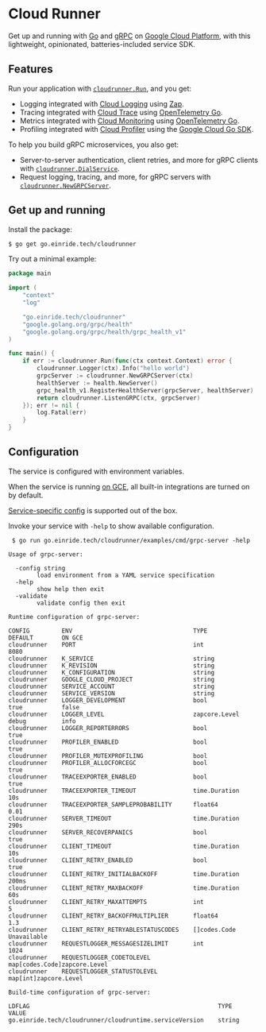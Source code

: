 # Cloud Runner

Get up and running with [Go][go] and [gRPC][grpc] on [Google Cloud
Platform][gcp], with this lightweight, opinionated, batteries-included
service SDK.

[go]: https://golang.org/
[gcp]: https://cloud.google.com/
[cloud-run]: https://cloud.google.com/run
[grpc]: https://grpc.io

## Features

Run your application with [`cloudrunner.Run`][run], and you get:

- Logging integrated with [Cloud Logging][cloud-logging] using [Zap][zap].
- Tracing integrated with [Cloud Trace][cloud-trace] using
  [OpenTelemetry Go][open-telemetry-go].
- Metrics integrated with [Cloud Monitoring][cloud-monitoring] using
  [OpenTelemetry Go][open-telemetry-go].
- Profiling integrated with [Cloud Profiler][cloud-profiler] using
  the [Google Cloud Go SDK][google-cloud-go].

[run]: ./run.go
[cloud-logging]: https://cloud.google.com/logging
[zap]: go.uber.org/zap
[cloud-trace]: https://cloud.google.com/trace
[open-telemetry-go]: https://go.opentelemetry.io/otel
[cloud-monitoring]: https://cloud.google.com/monitoring
[cloud-profiler]: https://cloud.google.com/profiler
[google-cloud-go]: https://cloud.google.com/go

To help you build gRPC microservices, you also get:

- Server-to-server authentication, client retries, and more for gRPC
  clients with [`cloudrunner.DialService`][dial-service].
- Request logging, tracing, and more, for gRPC servers with
  [`cloudrunner.NewGRPCServer`][grpc-server].

[dial-service]: ./dialservice.go
[grpc-server]: ./grpcserver.go

## Get up and running

Install the package:

```bash
$ go get go.einride.tech/cloudrunner
```

Try out a minimal example:

```go
package main

import (
	"context"
	"log"

	"go.einride.tech/cloudrunner"
	"google.golang.org/grpc/health"
	"google.golang.org/grpc/health/grpc_health_v1"
)

func main() {
	if err := cloudrunner.Run(func(ctx context.Context) error {
		cloudrunner.Logger(ctx).Info("hello world")
		grpcServer := cloudrunner.NewGRPCServer(ctx)
		healthServer := health.NewServer()
		grpc_health_v1.RegisterHealthServer(grpcServer, healthServer)
		return cloudrunner.ListenGRPC(ctx, grpcServer)
	}); err != nil {
		log.Fatal(err)
	}
}
```

## Configuration

The service is configured with environment variables.

When the service is running [on GCE][on-gce], all built-in integrations
are turned on by default.

[Service-specific config][options] is supported out of the box.

[options]: ./options.go
[on-gce]: https://pkg.go.dev/cloud.google.com/go/compute/metadata#OnGCE

Invoke your service with `-help` to show available configuration.

```
 $ go run go.einride.tech/cloudrunner/examples/cmd/grpc-server -help

Usage of grpc-server:

  -config string
        load environment from a YAML service specification
  -help
        show help then exit
  -validate
        validate config then exit

Runtime configuration of grpc-server:

CONFIG         ENV                                  TYPE                            DEFAULT        ON GCE
cloudrunner    PORT                                 int                             8080
cloudrunner    K_SERVICE                            string
cloudrunner    K_REVISION                           string
cloudrunner    K_CONFIGURATION                      string
cloudrunner    GOOGLE_CLOUD_PROJECT                 string
cloudrunner    SERVICE_ACCOUNT                      string
cloudrunner    SERVICE_VERSION                      string
cloudrunner    LOGGER_DEVELOPMENT                   bool                            true           false
cloudrunner    LOGGER_LEVEL                         zapcore.Level                   debug          info
cloudrunner    LOGGER_REPORTERRORS                  bool                                           true
cloudrunner    PROFILER_ENABLED                     bool                                           true
cloudrunner    PROFILER_MUTEXPROFILING              bool
cloudrunner    PROFILER_ALLOCFORCEGC                bool                            true
cloudrunner    TRACEEXPORTER_ENABLED                bool                                           true
cloudrunner    TRACEEXPORTER_TIMEOUT                time.Duration                   10s
cloudrunner    TRACEEXPORTER_SAMPLEPROBABILITY      float64                         0.01
cloudrunner    SERVER_TIMEOUT                       time.Duration                   290s
cloudrunner    SERVER_RECOVERPANICS                 bool                                           true
cloudrunner    CLIENT_TIMEOUT                       time.Duration                   10s
cloudrunner    CLIENT_RETRY_ENABLED                 bool                            true
cloudrunner    CLIENT_RETRY_INITIALBACKOFF          time.Duration                   200ms
cloudrunner    CLIENT_RETRY_MAXBACKOFF              time.Duration                   60s
cloudrunner    CLIENT_RETRY_MAXATTEMPTS             int                             5
cloudrunner    CLIENT_RETRY_BACKOFFMULTIPLIER       float64                         1.3
cloudrunner    CLIENT_RETRY_RETRYABLESTATUSCODES    []codes.Code                    Unavailable
cloudrunner    REQUESTLOGGER_MESSAGESIZELIMIT       int                                            1024
cloudrunner    REQUESTLOGGER_CODETOLEVEL            map[codes.Code]zapcore.Level
cloudrunner    REQUESTLOGGER_STATUSTOLEVEL          map[int]zapcore.Level

Build-time configuration of grpc-server:

LDFLAG                                                     TYPE      VALUE
go.einride.tech/cloudrunner/cloudruntime.serviceVersion    string
```
